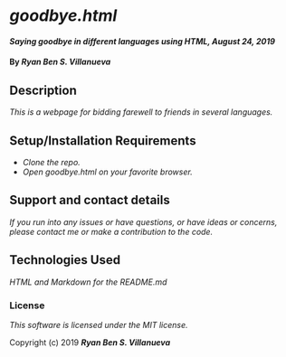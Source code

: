 # _goodbye.html_

#### _Saying goodbye in different languages using HTML, August 24, 2019_

#### By _**Ryan Ben S. Villanueva**_

## Description

_This is a webpage for bidding farewell to friends in several languages._
## Setup/Installation Requirements

* _Clone the repo._
* _Open goodbye.html on your favorite browser._

## Support and contact details

_If you run into any issues or have questions, or have ideas or concerns, please contact me or make a contribution to the code._

## Technologies Used

_HTML and Markdown for the README.md_

### License

*This software is licensed under the MIT license.*

Copyright (c) 2019 **_Ryan Ben S. Villanueva_**